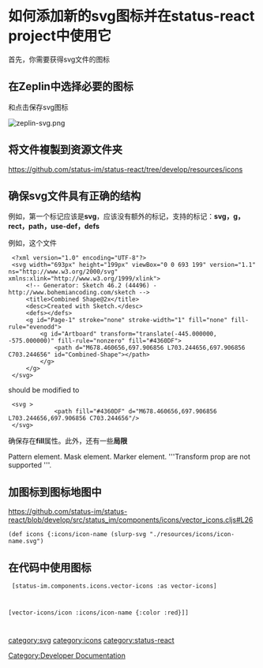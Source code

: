 # 如何添加新的svg图标并在status-react project中使用它

首先，你需要获得svg文件的图标

## 在Zeplin中选择必要的图标

和点击保存svg图标

![zeplin-svg.png](zeplin-svg.png "zeplin-svg.png")

## 将文件複製到资源文件夹

<https://github.com/status-im/status-react/tree/develop/resources/icons>

## 确保svg文件具有正确的结构

例如，第一个标记应该是**svg**，应该没有额外的标记，支持的标记：**svg，g，rect，path，use-def，defs**

例如，这个文件

```
 <?xml version="1.0" encoding="UTF-8"?>
 <svg width="693px" height="199px" viewBox="0 0 693 199" version="1.1" ns="http://www.w3.org/2000/svg" xmlns:xlink="http://www.w3.org/1999/xlink">
     <!-- Generator: Sketch 46.2 (44496) - http://www.bohemiancoding.com/sketch -->
     <title>Combined Shape@2x</title>
     <desc>Created with Sketch.</desc>
     <defs></defs>
     <g id="Page-1" stroke="none" stroke-width="1" fill="none" fill-rule="evenodd">
         <g id="Artboard" transform="translate(-445.000000, -575.000000)" fill-rule="nonzero" fill="#4360DF">
             <path d="M678.460656,697.906856 L703.244656,697.906856 C703.244656" id="Combined-Shape"></path>
         </g>
     </g>
 </svg>
```

should be modified to

```
 <svg >
             <path fill="#4360DF" d="M678.460656,697.906856 L703.244656,697.906856 C703.244656"/>
 </svg>
```

确保存在**fill**属性。此外，还有一些**局限**

Pattern element. Mask element. Marker element. '''Transform prop are not
supported
'''.

## 加图标到图标地图中

<https://github.com/status-im/status-react/blob/develop/src/status_im/components/icons/vector_icons.cljs#L26>

`(def icons {:icons/icon-name (slurp-svg
"./resources/icons/icon-name.svg")`

## 在代码中使用图标

<code> \[status-im.components.icons.vector-icons :as vector-icons\]

\[vector-icons/icon :icons/icon-name {:color :red}\]\]

</code> [category:svg](category:svg "wikilink")
[category:icons](category:icons "wikilink")
[category:status-react](category:status-react "wikilink")

[Category:Developer
Documentation](Category:Developer_Documentation "wikilink")